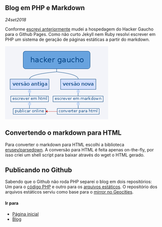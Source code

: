 ## Blog em PHP e Markdown
*24set2018*

Conforme [escrevi anteriormente](vida_longa.html) mudei a hospedagem do Hacker Gaucho para o Github Pages. Como não curto Jekyll nem Ruby resolvi escrever em PHP um sistema de geração de páginas estáticas a partir do markdown.

![Imagem comparando o blogmark com a versão anterior do Hacker Gaucho](asset/blogmark.png)

## Convertendo o markdown para HTML
Para converter o markdown para HTML escolhi a biblioteca [erusev/parsedown](https://packagist.org/packages/erusev/parsedown). A conversão para HTML é feita apenas on-the-fly, por isso criei um shell script para baixar através do wget o HTML gerado.

## Publicando no Github
Sabendo que o Github não roda PHP separei o blog em dois repositórios: Um para o [código PHP](https://github.com/hackergaucho/blogmark) e outro para os [arquivos estáticos](https://github.com/hackergaucho/hackergaucho.github.io). O repositório dos arquivos estáticos serviu como base para o [mirror no Geocities](http://geocities.ws/hackergaucho).

#### Ir para
- [Página inicial](.)
- [Blog](blog.html)
